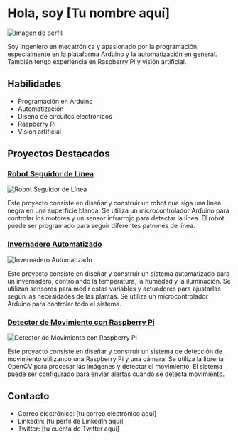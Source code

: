 # Hola, soy [Tu nombre aquí]

![Imagen de perfil](https://github.com/[tu_usuario].png)

Soy ingeniero en mecatrónica y apasionado por la programación, especialmente en la plataforma Arduino y la automatización en general. También tengo experiencia en Raspberry Pi y visión artificial.

## Habilidades

- Programación en Arduino
- Automatización
- Diseño de circuitos electrónicos
- Raspberry Pi
- Visión artificial

## Proyectos Destacados

### [Robot Seguidor de Línea](https://github.com/[tu_usuario]/robot-seguidor-de-linea)

![Robot Seguidor de Línea](https://raw.githubusercontent.com/[tu_usuario]/robot-seguidor-de-linea/main/img/robot.jpg)

Este proyecto consiste en diseñar y construir un robot que siga una línea negra en una superficie blanca. Se utiliza un microcontrolador Arduino para controlar los motores y un sensor infrarrojo para detectar la línea. El robot puede ser programado para seguir diferentes patrones de línea.

### [Invernadero Automatizado](https://github.com/[tu_usuario]/invernadero-automatizado)

![Invernadero Automatizado](https://raw.githubusercontent.com/[tu_usuario]/invernadero-automatizado/main/img/invernadero.jpg)

Este proyecto consiste en diseñar y construir un sistema automatizado para un invernadero, controlando la temperatura, la humedad y la iluminación. Se utilizan sensores para medir estas variables y actuadores para ajustarlas según las necesidades de las plantas. Se utiliza un microcontrolador Arduino para controlar todo el sistema.

### [Detector de Movimiento con Raspberry Pi](https://github.com/[tu_usuario]/detector-de-movimiento-raspberry-pi)

![Detector de Movimiento con Raspberry Pi](https://raw.githubusercontent.com/[tu_usuario]/detector-de-movimiento-raspberry-pi/main/img/raspberry-pi.jpg)

Este proyecto consiste en diseñar y construir un sistema de detección de movimiento utilizando una Raspberry Pi y una cámara. Se utiliza la librería OpenCV para procesar las imágenes y detectar el movimiento. El sistema puede ser configurado para enviar alertas cuando se detecta movimiento.

## Contacto

- Correo electrónico: [tu correo electrónico aquí]
- LinkedIn: [tu perfil de LinkedIn aquí]
- Twitter: [tu cuenta de Twitter aquí]
